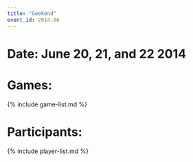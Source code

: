 ```yaml
---
title: "Geekend"
event_id: 2014-06
---
```


# Date: June 20, 21, and 22 2014

# Games:
{% include game-list.md %}

# Participants:
{% include player-list.md %}
